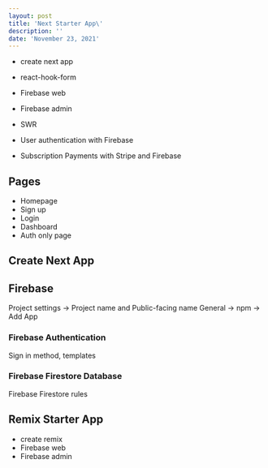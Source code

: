 ```yaml
---
layout: post
title: 'Next Starter App\'
description: ''
date: 'November 23, 2021'
---
```


- create next app
- react-hook-form
- Firebase web
- Firebase admin
- SWR

- User authentication with Firebase
- Subscription Payments with Stripe and Firebase

## Pages
- Homepage
- Sign up
- Login
- Dashboard
- Auth only page

## Create Next App

## Firebase
Project settings -> Project name and Public-facing name
General -> npm -> Add App


### Firebase Authentication
Sign in method, templates

### Firebase Firestore Database
Firebase Firestore rules

## Remix Starter App
- create remix
- Firebase web
- Firebase admin
